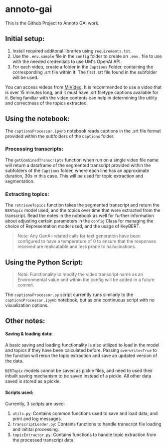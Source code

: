 # annoto-gai
This is the Github Project to Annoto GAI work.

## Initial setup: 
1. Install required additonal libraries using `requirements.txt`.  
2. Use the `.env.sample` file in the `config` folder to create an `.env.` file to use with the needed credentials to use UM's OpenAI API.  
3. For each video, create a folder in the `Captions` Folder, containing the corresponding .srt file within it. The first .srt file found in the subfolder will be used.  

You can access videos from [MiVideo](https://www.mivideo.it.umich.edu/). It is recommended to use a video that is over 15 minutes long, and it must have .srt filetype captions available for it. Being familiar with the video contents can help in determining the utility and correctness of the topics extracted.

## Using the notebook: 
The `captionsProcessor.ipynb` notebook reads captions in the .srt file format provided within the subfolders of the `Captions` folder.  

### Processing transcripts: 
The `getCombinedTranscripts` function when run on a single video file name will return a dataframe of the segmented transcript provided within the subfolders of the `Captions` folder, where each line has an approximate duration, 30s in this case. This will be used for topic extraction and segmentation. 

### Extracting topics:
The `retrieveTopics` function takes the segmented transcript and return the `BERTopic` model used, and the topics over time that were extracted from the transcript. Read the notes in the notebook as well for further information about adjusting certain parameters in the `config` Class for managing the choice of Representation model used, and the usage of KeyBERT. 

> Note: Any GenAI-related calls for text generation have been configured to have a temperature of 0 to ensure that the responses received are replicatable and less prone to hallucinations. 

## Using the Python Script:
> Note: Functionality to modify the video transcript name as an Environmental value and within the config will be added in a future commit. 

The `captionsProcessor.py` script currently runs similarly to the `captionsProcessor.ipynb` notebook, but as one continuous script with no visualization options.

## Other notes: 
#### Saving & loading data:
A basic saving and loading functionality is also utilized to load in the model and topics if they have been calculated before. Passing `overwrite=True` to the function will rerun the topic extraction and save an updated version of the data. 

`BERTopic` models cannot be saved as pickle files, and need to used their inbuilt saving mechanism to be saved instead of a pickle. All other data saved is stored as a pickle.

#### Scripts used:
Currently, 3 scripts are used:
1. `utils.py`: Contains common functions used to save and load data, and print and log messages.
2. `transcriptLoader.py`: Contains functions to handle transcript file loading and initital processing.
3. `topicExtractor.py`: Contains functions to handle topic extraction from the processed transcript data.
